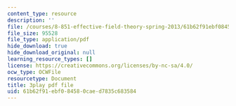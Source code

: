 ```yaml
---
content_type: resource
description: ''
file: /courses/8-851-effective-field-theory-spring-2013/61b62f91ebf084580caed7835c683584_v2JKK_yPwc0.pdf
file_size: 95528
file_type: application/pdf
hide_download: true
hide_download_original: null
learning_resource_types: []
license: https://creativecommons.org/licenses/by-nc-sa/4.0/
ocw_type: OCWFile
resourcetype: Document
title: 3play pdf file
uid: 61b62f91-ebf0-8458-0cae-d7835c683584
---
```

